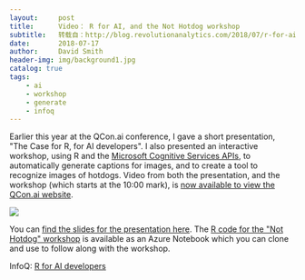 ```yaml
---
layout:     post
title:      Video： R for AI, and the Not Hotdog workshop
subtitle:   转载自：http://blog.revolutionanalytics.com/2018/07/r-for-ai-video.html
date:       2018-07-17
author:     David Smith
header-img: img/background1.jpg
catalog: true
tags:
    - ai
    - workshop
    - generate
    - infoq
---
```


Earlier this year at the QCon.ai conference, I gave a short presentation, "The Case for R, for AI developers". I also presented an interactive workshop, using R and the [Microsoft Cognitive Services APIs](https://docs.microsoft.com/en-us/azure/cognitive-services?WT.mc_id=Revolutions-blog-davidsmi), to automatically generate captions for images, and to create a tool to recognize images of hotdogs. Video from both the presentation, and the workshop (which starts at the 10:00 mark), is [now available to view the QCon.ai website](https://www.infoq.com/presentations/r-framework-ai-apps).

[![](http://revolution-computing.typepad.com/.a/6a010534b1db25970b022ad3a190e6200b-800wi)
](https://www.infoq.com/presentations/r-framework-ai-apps)

You can [find the slides for the presentation here](http://blog.revolutionanalytics.com/2018/04/the-case-for-r-for-ai-developers.html). The [R code for the "Not Hotdog" workshop](https://notebooks.azure.com/davidsmi/libraries/qcon) is available as an Azure Notebook which you can clone and use to follow along with the workshop.

InfoQ: [R for AI developers](https://www.infoq.com/presentations/r-framework-ai-apps)
